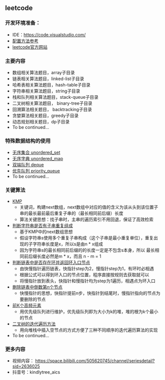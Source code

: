 ## leetcode


### 开发环境准备：
- IDE：https://code.visualstudio.com/
- [配置方法参考](https://github.com/kindlytree-aics/c-basics)
- [leetcode官方网站](https://leetcode.cn/)

### 主要内容
- 数组相关算法题目，array子目录
- 链表相关算法题目，linked-list子目录
- 哈希表相关算法题目，hash-table子目录
- 字符串相关算法题目，string子目录
- 栈和队列相关算法题目，stack-queue子目录
- 二叉树相关算法题目， binary-tree子目录
- 回溯算法相关题目， backtracking子目录
- 贪婪算法相关题目，greedy子目录
- 动态规划相关题目，dp子目录
- To be continued...

### 特殊数据结构的使用
- [无序集合 unordered_set](./hash-table/happy-number.cpp)
- [无序字典 unordered_map](./hash-table/two-sum.cpp)
- [双端队列 deque](./stack-queue/sliding-window-maximum.cpp)
- [优先队列 priority_queue](./stack-queue/top-k-frequent-elements.cpp)
- To be continued...

### 关键算法
- [KMP](./string/find-the-index-of-the-first-occurrence-in-a-string.cpp)
    - 关键词，构建next数组，next数组中对应的值的含义为该从头到该位置子串的最长最前最后重复子串的（最长相同前后缀）长度
    - 算法关键思想：找子串时，主串的遍历索引不用回退，保证了高效检索
- [判断字符串是否有子串重复组成](./string/repeated-substring-pattern.cpp)
    - 基于KMP中的next数组思想
    - 假设字符串s使用多个重复子串构成（这个子串是最小重复单位），重复出现的子字符串长度是x，所以s是由n * x组成
    - 因为字符串s的最长相同前后缀的的长度一定是不包含s本身，所以 最长相同前后缀长度必然是m * x，而且 n - m = 1
- [判断链表中是否存在环并返回环入口节点](./linked-list/linked-list-cycle.cpp)
    - 由快慢指针遍历链表，快指针step为2，慢指针step为1，有环时必相遇
    - 根据公式可以得到环入口的节点位置，程序直接按规则去获取就可以
    - 将慢指针放到表头，快指针和慢指针均为step为1遍历，相遇点为环入口
- [删除链表中倒数第n个节点](./linked-list/remove-nth-node-from-end-of-list.cpp)
    - 快慢指针的思想，快指针提前n步，快指针到结尾时，慢指针指向的节点为要删除的节点
- [前K个高频元素](./stack-queue/top-k-frequent-elements.cpp)
    - 用优先级队列进行维护，优先级队列即为大小为k的堆，堆的根为k个最小的节点
- [二叉树的迭代遍历方法](./binary-tree/binary-tree-iter-traversal-universal.cpp)
    - 用向堆栈中插入空节点的方式方便了三种不同顺序的迭代遍历算法的实现
- To be continued...

### 更多内容
- 视频内容： https://space.bilibili.com/505620745/channel/seriesdetail?sid=2636025
- 抖音号：kindlytree_aics